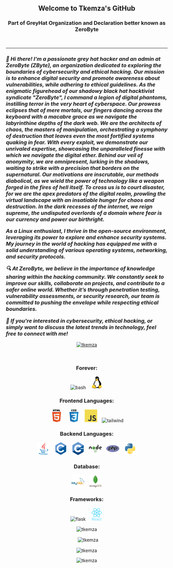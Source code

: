 <h2 align="center">Welcome to Tkemza's GitHub</h2>
<h3 align="center">Part of GreyHat Organization and Declaration better known as ZeroByte</h3>
<br/>
<hr>

<h3><i>👋 Hi there! I'm a passionate grey hat hacker and an admin at ZeroByte (ZByte), an organization dedicated to exploring the boundaries of cybersecurity and ethical hacking. Our mission is to enhance digital security and promote awareness about vulnerabilities, while adhering to ethical guidelines. As the enigmatic figurehead of our shadowy black hat hacktivist syndicate "ZeroByte", I command a legion of digital phantoms, instilling terror in the very heart of cyberspace. Our prowess eclipses that of mere mortals, our fingers dancing across the keyboard with a macabre grace as we navigate the labyrinthine depths of the dark web.
We are the architects of chaos, the masters of manipulation, orchestrating a symphony of destruction that leaves even the most fortified systems quaking in fear. With every exploit, we demonstrate our unrivaled expertise, showcasing the unparalleled finesse with which we navigate the digital ether.
Behind our veil of anonymity, we are omnipresent, lurking in the shadows, waiting to strike with a precision that borders on the supernatural. Our motivations are inscrutable, our methods diabolical, as we wield the power of technology like a weapon forged in the fires of hell itself.
To cross us is to court disaster, for we are the apex predators of the digital realm, prowling the virtual landscape with an insatiable hunger for chaos and destruction. In the dark recesses of the internet, we reign supreme, the undisputed overlords of a domain where fear is our currency and power our birthright.




 As a Linux enthusiast, I thrive in the open-source environment, leveraging its power to explore and enhance security systems. My journey in the world of hacking has equipped me with a solid understanding of various operating systems, networking, and security protocols.

🔍 At ZeroByte, we believe in the importance of knowledge sharing within the hacking community. We constantly seek to improve our skills, collaborate on projects, and contribute to a safer online world. Whether it’s through penetration testing, vulnerability assessments, or security research, our team is committed to pushing the envelope while respecting ethical boundaries.

🚀 If you're interested in cybersecurity, ethical hacking, or simply want to discuss the latest trends in technology, feel free to connect with me!</i></h3>



<p align="center"> 
    <a href="https://github.com/ryo-ma/github-profile-trophy">
        <img src="https://github-profile-trophy.vercel.app/?username=tkemza" alt="tkemza" />
    </a> 
</p>

<p align="center"> 
    <a href="https://twitter.com/" target="blank">
        <img src="https://img.shields.io/twitter/follow/?logo=twitter&style=for-the-badge" alt="" />
    </a> 
</p>

<h3 align="center">Forever: </h3>
    <p align="center">
        <img src="https://www.vectorlogo.zone/logos/gnu_bash/gnu_bash-icon.svg" alt="bash" width="40" height="40" hspace="5" />
        <img src="https://raw.githubusercontent.com/devicons/devicon/master/icons/linux/linux-original.svg" alt="linux" width="40" height="40" hspace="5" />  
    </p>

<h3 align="center">Frontend Languages: </h3>
    <p align="center">
        <img src="https://raw.githubusercontent.com/devicons/devicon/master/icons/html5/html5-original-wordmark.svg" alt="html5" width="40"     height="40" hspace="5" />
        <img src="https://raw.githubusercontent.com/devicons/devicon/master/icons/css3/css3-original-wordmark.svg" alt="css3" width="40" height="40" hspace="5" />
        <img src="https://raw.githubusercontent.com/devicons/devicon/master/icons/javascript/javascript-original.svg" alt="javascript" width="40"   height="40" hspace="5" />
        <img src="https://www.vectorlogo.zone/logos/tailwindcss/tailwindcss-icon.svg" alt="tailwind" width="40" height="40" hspace="5" />
    </p>

<h3 align="center">Backend Languages: </h3>
    <p align="center">
        <img src="https://raw.githubusercontent.com/devicons/devicon/master/icons/java/java-original.svg" alt="java" width="40" height="40" hspace="5" />
        <img src="https://raw.githubusercontent.com/devicons/devicon/master/icons/c/c-original.svg" alt="c" width="40" height="40" hspace="5" />  
        <img src="https://raw.githubusercontent.com/devicons/devicon/master/icons/cplusplus/cplusplus-original.svg" alt="cplusplus" width="40" height="40" hspace="5" /> 
        <img src="https://raw.githubusercontent.com/devicons/devicon/master/icons/nodejs/nodejs-original-wordmark.svg" alt="nodejs" width="40" height="40" hspace="5" />
        <img src="https://raw.githubusercontent.com/devicons/devicon/master/icons/php/php-original.svg" alt="php" width="40" height="40" hspace="5" />  
        <img src="https://raw.githubusercontent.com/devicons/devicon/master/icons/python/python-original.svg" alt="python" width="40" height="40" hspace="5" />
    </p>

<h3 align="center">Database: </h3>
    <p align="center">
        <img src="https://raw.githubusercontent.com/devicons/devicon/master/icons/mysql/mysql-original-wordmark.svg" alt="mysql" width="40" height="40" hspace="5" />
        <img src="https://raw.githubusercontent.com/devicons/devicon/master/icons/mongodb/mongodb-original-wordmark.svg" alt="mongodb" width="40" height="40" hspace="5" />
    </p>

<h3 align="center">Frameworks: </h3>
    <p align="center">
        <img src="https://www.vectorlogo.zone/logos/pocoo_flask/pocoo_flask-icon.svg" alt="flask" width="40" height="40" hspace="5" /> 
        <img src="https://raw.githubusercontent.com/devicons/devicon/master/icons/react/react-original-wordmark.svg" alt="react" width="40" height="40" hspace="5" /> 
    </p>

<p align="center"> 
    <img align="center" src="https://github-readme-stats.vercel.app/api/top-langs?username=tkemza&show_icons=true&locale=en&layout=compact" alt="tkemza" />
</p>

<p align="center">&nbsp;
    <img align="center" src="https://github-readme-stats.vercel.app/api?username=tkemza&show_icons=true&locale=en" alt="tkemza" />
</p>

<p align="center">
    <img align="center" src="https://github-readme-streak-stats.herokuapp.com/?user=tkemza&" alt="tkemza" />
</p>

<p align="center">
    <img src="https://komarev.com/ghpvc/?username=tkemza&label=Profile%20views&color=0e75b6&style=flat" alt="tkemza" />
</p>

